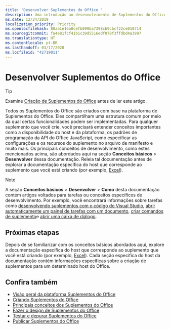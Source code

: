 ```yaml
---
title: 'Desenvolver Suplementos do Office '
description: Uma introdução ao desenvolvimento de Suplementos do Office.
ms.date: 12/24/2019
localization_priority: Priority
ms.openlocfilehash: 80aa1e16a0cefb099ba7398cb9cbcf22ce010714
ms.sourcegitcommit: fa4e81fcf41b1c39d5516edf078f3ffdbd4a3997
ms.translationtype: HT
ms.contentlocale: pt-BR
ms.lasthandoff: 03/17/2020
ms.locfileid: "42719011"
---
```

# <a name="develop-office-add-ins"></a>Desenvolver Suplementos do Office 

> [!TIP]
> Examine [Criação de Suplementos do Office](../overview/office-add-ins-fundamentals.md) antes de ler este artigo.

Todos os Suplementos do Office são criados com base na plataforma de Suplementos do Office. Eles compartilham uma estrutura comum por meio da qual certas funcionalidades podem ser implementadas. Para qualquer suplemento que você crie, você precisará entender conceitos importantes como a disponibilidade do host e da plataforma, os padrões de programação da API do Office JavaScript, como especificar as configurações e os recursos do suplemento no arquivo de manifesto e muito mais. Os principais conceitos de desenvolvimento, como estes mencionados acima, são abordados aqui na seção **Conceitos básicos** > **Desenvolver** dessa documentação. Releia tal documentação antes de explorar a documentação específica do host que corresponde ao suplemento que você está criando (por exemplo, [Excel](../excel/index.md)).

> [!NOTE]
> A seção **Conceitos básicos** > **Desenvolver** > **Como** desta documentação contém artigos voltados para tarefas ou conceitos específicos de desenvolvimento. Por exemplo, você encontrará informações sobre tarefas como [desenvolvendo suplementos com o código do Visual Studio](develop-add-ins-vscode.md), [abrir automaticamente um painel de tarefas com um documento](automatically-open-a-task-pane-with-a-document.md), [criar comandos de suplemento](create-addin-commands.md)e [abrir uma caixa de diálogo](dialog-api-in-office-add-ins.md).

## <a name="next-steps"></a>Próximas etapas

Depois de se familiarizar com os conceitos básicos abordados aqui, explore a documentação específica do host que corresponde ao suplemento que você está criando (por exemplo, [Excel](../excel/index.md)). Cada seção específica do host da documentação contém informações específicas sobre a criação de suplementos para um determinado host do Office.

## <a name="see-also"></a>Confira também

- [Visão geral da plataforma Suplementos do Office](../overview/office-add-ins.md)
- [Criando Suplementos do Office ](../overview/office-add-ins-fundamentals.md)
- [Principais conceitos dos Suplementos do Office](../overview/core-concepts-office-add-ins.md)
- [Fazer o design de Suplementos do Office](../design/add-in-design.md)
- [Testar e depurar Suplementos do Office](../testing/test-debug-office-add-ins.md)
- [Publicar Suplementos do Office](../publish/publish.md)